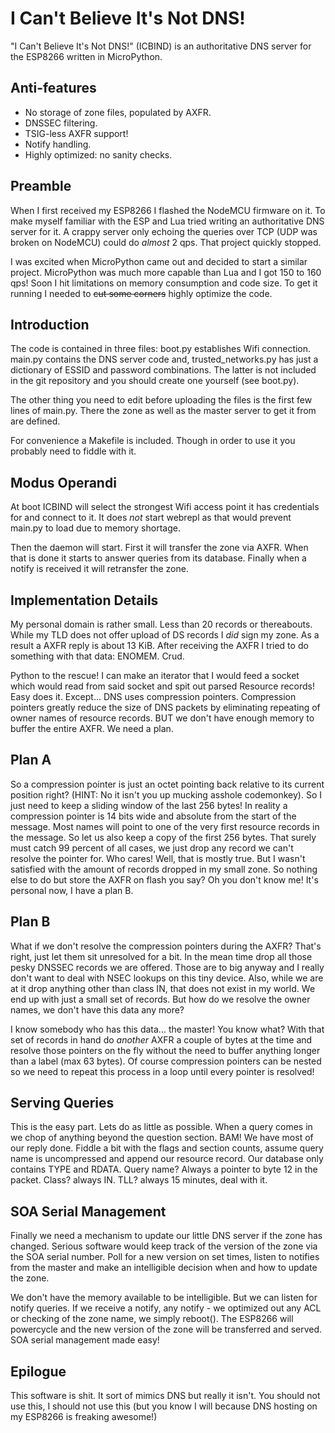 I Can't Believe It's Not DNS!
===
"I Can't Believe It's Not DNS!" (ICBIND) is an authoritative DNS server for the 
ESP8266 written in MicroPython. 

Anti-features
---
* No storage of zone files, populated by AXFR.
* DNSSEC filtering.
* TSIG-less AXFR support!
* Notify handling.
* Highly optimized: no sanity checks.

Preamble
---
When I first received my ESP8266 I flashed the NodeMCU firmware on it. To make
myself familiar with the ESP and Lua tried writing an authoritative DNS server
for it. A crappy server only echoing the queries over TCP (UDP was broken on
NodeMCU) could do _almost_ 2 qps. That project quickly stopped.

I was excited when MicroPython came out and decided to start a similar project.
MicroPython was much more capable than Lua and I got 150 to 160 qps! Soon I hit
limitations on memory consumption and code size. To get it running I needed to
~~cut some corners~~ highly optimize the code.

Introduction
---
The code is contained in three files: boot.py establishes Wifi connection.
main.py contains the DNS server code and, trusted_networks.py has just a
dictionary of ESSID and password combinations. The latter is not included in
the git repository and you should create one yourself (see boot.py).

The other thing you need to edit before uploading the files is the first few
lines of main.py. There the zone as well as the master server to get it from are
defined.

For convenience a Makefile is included. Though in order to use it you probably
need to fiddle with it.

Modus Operandi
---
At boot ICBIND will select the strongest Wifi access point it has credentials
for and connect to it. It does _not_ start webrepl as that would prevent
main.py to load due to memory shortage.

Then the daemon will start. First it will transfer the zone via AXFR. When that
is done it starts to answer queries from its database. Finally when a notify is
received it will retransfer the zone.

Implementation Details
---
My personal domain is rather small. Less than 20 records or thereabouts. While
my TLD does not offer upload of DS records I _did_ sign my zone. As a result a
AXFR reply is about 13 KiB. After receiving the AXFR I tried to do something 
with that data: ENOMEM. Crud.

Python to the rescue! I can make an iterator that I would feed a socket which
would read from said socket and spit out parsed Resource records! Easy does it.
Except... DNS uses compression pointers. Compression pointers greatly reduce
the size of DNS packets by eliminating repeating of owner names of resource
records.  BUT we don't have enough memory to buffer the entire AXFR. We need a
plan.

Plan A
---
So a compression pointer is just an octet pointing back relative to its current
position right? (HINT: No it isn't you up mucking asshole codemonkey). So I
just need to keep a sliding window of the last 256 bytes! In reality a
compression pointer is 14 bits wide and absolute from the start of the message.
Most names will point to one of the very first resource records in the message.
So let us also keep a copy of the first 256 bytes. That surely must catch 99
percent of all cases, we just drop any record we can't resolve the pointer for.
Who cares!  Well, that is mostly true. But I wasn't satisfied with the amount
of records dropped in my small zone. So nothing else to do but store the AXFR
on flash you say? Oh you don't know me! It's personal now, I have a plan B.

Plan B
---
What if we don't resolve the compression pointers during the AXFR? That's right,
just let them sit unresolved for a bit. In the mean time drop all those pesky
DNSSEC records we are offered. Those are to big anyway and I really don't want to
deal with NSEC lookups on this tiny device. Also, while we are at it drop
anything other than class IN, that does not exist in my world. We end up with
just a small set of records.  But how do we resolve the owner names, we don't
have this data any more?

I know somebody who has this data... the master! You know what? With that set
of records in hand do _another_ AXFR a couple of bytes at the time and resolve
those pointers on the fly without the need to buffer anything longer than a
label (max 63 bytes). Of course compression pointers can be nested so we need
to repeat this process in a loop until every pointer is resolved!

Serving Queries
---
This is the easy part. Lets do as little as possible. When a query comes in we
chop of anything beyond the question section. BAM! We have most of our reply
done.  Fiddle a bit with the flags and section counts, assume query name is
uncompressed and append our resource record. Our database only contains TYPE and
RDATA. Query name?  Always a pointer to byte 12 in the packet. Class? always
IN. TLL? always 15 minutes, deal with it.

SOA Serial Management
---
Finally we need a mechanism to update our little DNS server if the zone has
changed. Serious software would keep track of the version of the zone via the
SOA serial number. Poll for a new version on set times, listen to notifies
from the master and make an intelligible decision when and how to update the zone.

We don't have the memory available to be intelligible. But we can listen for 
notify queries. If we receive a notify, any notify -  we optimized out any ACL or
checking of the zone name, we simply reboot(). The ESP8266 will powercycle and
the new version of the zone will be transferred and served. SOA serial 
management made easy!

Epilogue
---
This software is shit. It sort of mimics DNS but really it isn't. You should
not use this, I should not use this (but you know I will because DNS hosting
on my ESP8266 is freaking awesome!)

